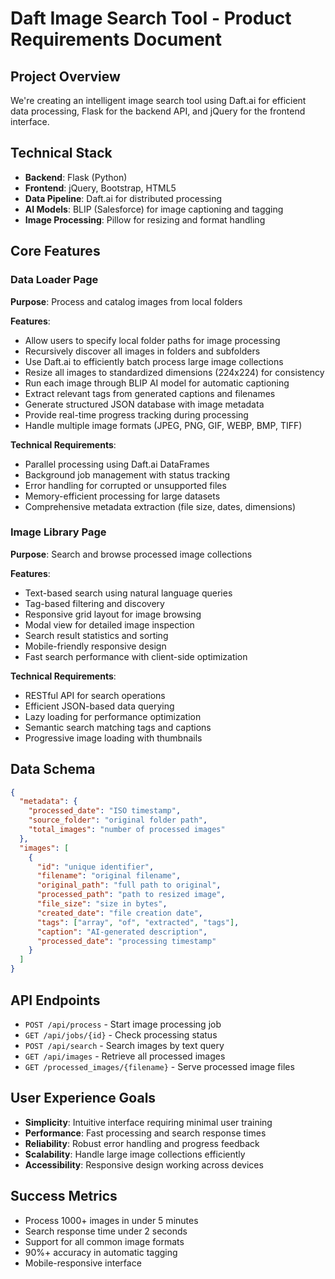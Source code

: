 # Daft Image Search Tool - Product Requirements Document

## Project Overview
We're creating an intelligent image search tool using Daft.ai for efficient data processing, Flask for the backend API, and jQuery for the frontend interface.

## Technical Stack
- **Backend**: Flask (Python)
- **Frontend**: jQuery, Bootstrap, HTML5
- **Data Pipeline**: Daft.ai for distributed processing
- **AI Models**: BLIP (Salesforce) for image captioning and tagging
- **Image Processing**: Pillow for resizing and format handling

## Core Features

### Data Loader Page
**Purpose**: Process and catalog images from local folders

**Features**:
- Allow users to specify local folder paths for image processing
- Recursively discover all images in folders and subfolders
- Use Daft.ai to efficiently batch process large image collections
- Resize all images to standardized dimensions (224x224) for consistency
- Run each image through BLIP AI model for automatic captioning
- Extract relevant tags from generated captions and filenames
- Generate structured JSON database with image metadata
- Provide real-time progress tracking during processing
- Handle multiple image formats (JPEG, PNG, GIF, WEBP, BMP, TIFF)

**Technical Requirements**:
- Parallel processing using Daft.ai DataFrames
- Background job management with status tracking
- Error handling for corrupted or unsupported files
- Memory-efficient processing for large datasets
- Comprehensive metadata extraction (file size, dates, dimensions)

### Image Library Page
**Purpose**: Search and browse processed image collections

**Features**:
- Text-based search using natural language queries
- Tag-based filtering and discovery
- Responsive grid layout for image browsing
- Modal view for detailed image inspection
- Search result statistics and sorting
- Mobile-friendly responsive design
- Fast search performance with client-side optimization

**Technical Requirements**:
- RESTful API for search operations
- Efficient JSON-based data querying
- Lazy loading for performance optimization
- Semantic search matching tags and captions
- Progressive image loading with thumbnails

## Data Schema
```json
{
  "metadata": {
    "processed_date": "ISO timestamp",
    "source_folder": "original folder path",
    "total_images": "number of processed images"
  },
  "images": [
    {
      "id": "unique identifier",
      "filename": "original filename",
      "original_path": "full path to original",
      "processed_path": "path to resized image",
      "file_size": "size in bytes",
      "created_date": "file creation date",
      "tags": ["array", "of", "extracted", "tags"],
      "caption": "AI-generated description",
      "processed_date": "processing timestamp"
    }
  ]
}
```

## API Endpoints
- `POST /api/process` - Start image processing job
- `GET /api/jobs/{id}` - Check processing status
- `POST /api/search` - Search images by text query
- `GET /api/images` - Retrieve all processed images
- `GET /processed_images/{filename}` - Serve processed image files

## User Experience Goals
- **Simplicity**: Intuitive interface requiring minimal user training
- **Performance**: Fast processing and search response times
- **Reliability**: Robust error handling and progress feedback
- **Scalability**: Handle large image collections efficiently
- **Accessibility**: Responsive design working across devices

## Success Metrics
- Process 1000+ images in under 5 minutes
- Search response time under 2 seconds
- Support for all common image formats
- 90%+ accuracy in automatic tagging
- Mobile-responsive interface